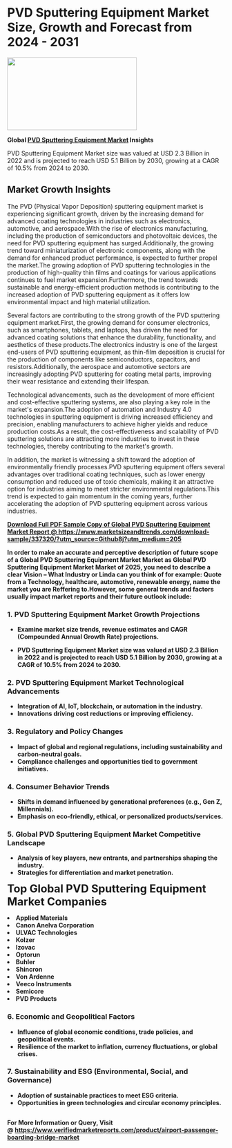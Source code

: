 <H1>PVD Sputtering Equipment Market Size, Growth and Forecast from 2024 - 2031</H1><img class="aligncenter size-medium wp-image-584254" src="https://thirdeyenews.in/wp-content/uploads/2024/09/Global-Market-Research-300x168.jpeg" alt="" width="300" height="168" /><p><strong>Global&nbsp;<a href="https://www.marketsizeandtrends.com/download-sample/337320/?utm_source=Github8j?utm_medium=205">PVD Sputtering Equipment Market</a> Insights</strong></p><p>PVD Sputtering Equipment Market size was valued at USD 2.3 Billion in 2022 and is projected to reach USD 5.1 Billion by 2030, growing at a CAGR of 10.5% from 2024 to 2030.</p><p><h2>Market Growth Insights</h2> <p>The PVD (Physical Vapor Deposition) sputtering equipment market is experiencing significant growth, driven by the increasing demand for advanced coating technologies in industries such as electronics, automotive, and aerospace.With the rise of electronics manufacturing, including the production of semiconductors and photovoltaic devices, the need for PVD sputtering equipment has surged.Additionally, the growing trend toward miniaturization of electronic components, along with the demand for enhanced product performance, is expected to further propel the market.The growing adoption of PVD sputtering technologies in the production of high-quality thin films and coatings for various applications continues to fuel market expansion.Furthermore, the trend towards sustainable and energy-efficient production methods is contributing to the increased adoption of PVD sputtering equipment as it offers low environmental impact and high material utilization.</p> <p><strong><a href="#"></a></strong></p> <p>Several factors are contributing to the strong growth of the PVD sputtering equipment market.First, the growing demand for consumer electronics, such as smartphones, tablets, and laptops, has driven the need for advanced coating solutions that enhance the durability, functionality, and aesthetics of these products.The electronics industry is one of the largest end-users of PVD sputtering equipment, as thin-film deposition is crucial for the production of components like semiconductors, capacitors, and resistors.Additionally, the aerospace and automotive sectors are increasingly adopting PVD sputtering for coating metal parts, improving their wear resistance and extending their lifespan.</p> <p>Technological advancements, such as the development of more efficient and cost-effective sputtering systems, are also playing a key role in the market's expansion.The adoption of automation and Industry 4.0 technologies in sputtering equipment is driving increased efficiency and precision, enabling manufacturers to achieve higher yields and reduce production costs.As a result, the cost-effectiveness and scalability of PVD sputtering solutions are attracting more industries to invest in these technologies, thereby contributing to the market's growth.</p> <p>In addition, the market is witnessing a shift toward the adoption of environmentally friendly processes.PVD sputtering equipment offers several advantages over traditional coating techniques, such as lower energy consumption and reduced use of toxic chemicals, making it an attractive option for industries aiming to meet stricter environmental regulations.This trend is expected to gain momentum in the coming years, further accelerating the adoption of PVD sputtering equipment across various industries.</p> <p><strong><a href="#"></p><p><span class=""><strong>Download Full PDF Sample Copy of Global PVD Sputtering Equipment Market Report</strong> @ <a href="https://www.marketsizeandtrends.com/download-sample/337320/?utm_source=Github8j?utm_medium=205" target="_blank">https://www.marketsizeandtrends.com/download-sample/337320/?utm_source=Github8j?utm_medium=205</a></span></p><p>In order to make an accurate and perceptive description of future scope of a Global&nbsp;PVD Sputtering Equipment Market Market as Global&nbsp;PVD Sputtering Equipment Market Market of 2025, you need to describe a clear Vision &ndash; What Industry or Linda can you think of for example: Quote from a Technology, healthcare, automotive, renewable energy, name the market you are Reffering to.However, some general trends and factors usually impact market reports and their future outlook include:</p><h3>1.&nbsp;<strong>PVD Sputtering Equipment Market Growth Projections</strong></h3><ul><li>Examine market size trends, revenue estimates and CAGR (Compounded Annual Growth Rate) projections.</li><li><p>PVD Sputtering Equipment Market size was valued at USD 2.3 Billion in 2022 and is projected to reach USD 5.1 Billion by 2030, growing at a CAGR of 10.5% from 2024 to 2030.</p></li></ul><h3>2.&nbsp;<strong>PVD Sputtering Equipment Market Technological Advancements</strong></h3><ul><li>Integration of AI, IoT, blockchain, or automation in the industry.</li><li>Innovations driving cost reductions or improving efficiency.</li></ul><h3>3.&nbsp;<strong>Regulatory and Policy Changes</strong></h3><ul><li>Impact of global and regional regulations, including sustainability and carbon-neutral goals.</li><li>Compliance challenges and opportunities tied to government initiatives.</li></ul><h3>4.&nbsp;<strong>Consumer Behavior Trends</strong></h3><ul><li>Shifts in demand influenced by generational preferences (e.g., Gen Z, Millennials).</li><li>Emphasis on eco-friendly, ethical, or personalized products/services.</li></ul><h3>5.&nbsp;<strong>Global PVD Sputtering Equipment Market Competitive Landscape</strong></h3><ul><li>Analysis of key players, new entrants, and partnerships shaping the industry.</li><li>Strategies for differentiation and market penetration.</li></ul><p data-pm-slice="1 1 []"><span style="color: inherit; font-family: inherit; font-size: 25px;">Top Global PVD Sputtering Equipment Market Companies</span></p><div class="" data-test-id=""><p><li>Applied Materials</li><li> Canon Anelva Corporation</li><li> ULVAC Technologies</li><li> Kolzer</li><li> Izovac</li><li> Optorun</li><li> Buhler</li><li> Shincron</li><li> Von Ardenne</li><li> Veeco Instruments</li><li> Semicore</li><li> PVD Products</li></p></div><h3>6.&nbsp;<strong>Economic and Geopolitical Factors</strong></h3><ul><li>Influence of global economic conditions, trade policies, and geopolitical events.</li><li>Resilience of the market to inflation, currency fluctuations, or global crises.</li></ul><h3>7.&nbsp;<strong>Sustainability and ESG (Environmental, Social, and Governance)</strong></h3><ul><li>Adoption of sustainable practices to meet ESG criteria.</li><li>Opportunities in green technologies and circular economy principles.</li></ul><h2><strong style="font-size: 14px;">For More Information or Query, Visit @&nbsp;</strong><a style="background-color: #ffffff; font-size: 14px;" href="https://www.marketsizeandtrends.com/report/pvd-sputtering-equipment-market/" target="_blank">https://www.verifiedmarketreports.com/product/airport-passenger-boarding-bridge-market</a></h2>